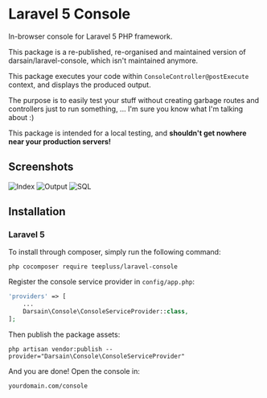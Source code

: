 # Laravel 5 Console

In-browser console for Laravel 5 PHP framework.

This package is a re-published, re-organised and maintained version of darsain/laravel-console, which isn't maintained anymore.

This package executes your code within `ConsoleController@postExecute` context, and displays the produced output.

The purpose is to easily test your stuff without creating garbage routes and controllers just to run something, ...
I'm sure you know what I'm talking about :)

This package is intended for a local testing, and **shouldn't get nowhere near your production servers!**

## Screenshots

![Index](http://i.imgur.com/SaDPurm.png)
![Output](http://i.imgur.com/YezliAi.png)
![SQL](http://i.imgur.com/BLs7wnW.png)

## Installation

### Laravel 5

To install through composer, simply run the following command:

```
php cocomposer require teepluss/laravel-console
```

Register the console service provider in `config/app.php`:

```php
'providers' => [
	...
	Darsain\Console\ConsoleServiceProvider::class,
];
```

Then publish the package assets:

```
php artisan vendor:publish --provider="Darsain\Console\ConsoleServiceProvider"
```

And you are done! Open the console in:

```
yourdomain.com/console
```
